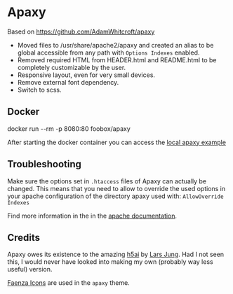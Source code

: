 # Apaxy

Based on https://github.com/AdamWhitcroft/apaxy

* Moved files to /usr/share/apache2/apaxy and created an alias to be global accessible from any path with
``Options Indexes`` enabled.
* Removed required HTML from HEADER.html and README.html to be completely customizable by the user. 
* Responsive layout, even for very small devices.
* Remove external font dependency.
* Switch to scss.

## Docker

docker run --rm -p 8080:80 foobox/apaxy

After starting the docker container you can access the [local apaxy example](http://localhost:8080/)

## Troubleshooting

Make sure the options set in `.htaccess` files of Apaxy can actually be changed. This means that you need to allow to
override the used options in your apache configuration of the directory apaxy used with: `AllowOverride Indexes`

Find more information in the in the [apache documentation](https://httpd.apache.org/docs/2.4/de/mod/core.html).

## Credits

Apaxy owes its existence to the amazing [h5ai](http://larsjung.de/h5ai/) by [Lars Jung](https://twitter.com/lrsjng).
Had I not seen this, I would never have looked into making my own (probably way less useful) version.

[Faenza Icons](http://tiheum.deviantart.com/art/Faenza-Icons-173323228) are used in the `apaxy` theme.
